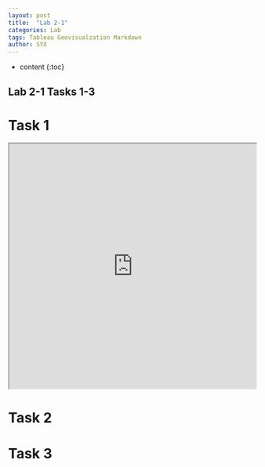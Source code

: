 ```yaml
---
layout: post
title:  "Lab 2-1"
categories: Lab
tags: Tableau Geovisualzation Markdown
author: SYX
---
```


* content
{:toc}

## Lab 2-1 Tasks 1-3
# Task 1
<iframe src="https://public.tableau.com/views/lab1-2-1/2?:showVizHome=no&:embed=true" width="100%" height="500"></iframe>

# Task 2

# Task 3
